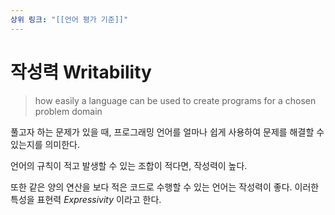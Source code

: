 ```yaml
---
상위 링크: "[[언어 평가 기준]]"
---
```


# 작성력 Writability
> how easily a language can be used to create programs for a chosen problem domain

풀고자 하는 문제가 있을 때, 프로그래밍 언어를 얼마나 쉽게 사용하여 문제를 해결할 수 있는지를 의미한다.

언어의 규칙이 적고 발생할 수 있는 조합이 적다면, 작성력이 높다.

또한 같은 양의 연산을 보다 적은 코드로 수행할 수 있는 언어는 작성력이 좋다. 이러한 특성을 표현력 *Expressivity* 이라고 한다.